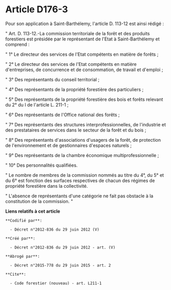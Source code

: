 # Article D176-3

Pour son application à Saint-Barthélemy, l'article D. 113-12 est ainsi rédigé : 

" Art. D. 113-12.-La commission territoriale de la forêt et des produits forestiers est présidée par le représentant de
l'Etat à Saint-Barthélemy et comprend : 

" 1° Le directeur des services de l'Etat compétents en matière de forêts ; 

" 2° Le directeur des services de l'Etat compétents en matière d'entreprises, de concurrence et de consommation, de travail
et d'emploi ; 

" 3° Des représentants du conseil territorial ; 

" 4° Des représentants de la propriété forestière des particuliers ; 

" 5° Des représentants de la propriété forestière des bois et forêts relevant du 2° du I de l'article L. 211-1 ; 

" 6° Des représentants de l'Office national des forêts ; 

" 7° Des représentants des structures interprofessionnelles, de l'industrie et des prestataires de services dans le secteur
de la forêt et du bois ; 

" 8° Des représentants d'associations d'usagers de la forêt, de protection de l'environnement et de gestionnaires d'espaces
naturels ; 

" 9° Des représentants de la chambre économique multiprofessionnelle ; 

" 10° Des personnalités qualifiées. 

" Le nombre de membres de la commission nommés au titre du 4°, du 5° et du 6° est fonction des surfaces respectives de chacun
des régimes de propriété forestière dans la collectivité. 

" L'absence de représentants d'une catégorie ne fait pas obstacle à la constitution de la commission. "

**Liens relatifs à cet article**

	**Codifié par**:

	  - Décret n°2012-836 du 29 juin 2012 (V)

	**Créé par**:

	  - Décret n°2012-836 du 29 juin 2012 - art. (V)

	**Abrogé par**:

	  - Décret n°2015-778 du 29 juin 2015 - art. 2

	**Cite**:

	  - Code forestier (nouveau) - art. L211-1
